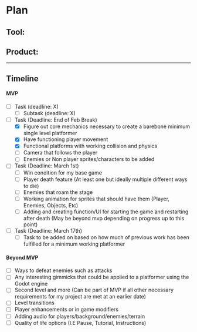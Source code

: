 # Plan

## Tool: 
## Product: 

---

## Timeline

#### MVP

- [ ] Task (deadline: X)
  - [ ] Subtask (deadline: X)

- [ ] Task (Deadline: End of Feb Break)
  - [x] Figure out core mechanics necessary to create a barebone minimum single level platformer
  - [x] Have functioning player movement
  - [x] Functional platforms with working collision and physics
  - [ ] Camera that follows the player
  - [ ] Enemies or Non player sprites/characters to be added

- [ ] Task (Deadline: March 1st)
  - [ ] Win condition for my base game
  - [ ] Player death feature (At least one but ideally multiple different ways to die)
  - [ ] Enemies that roam the stage
  - [ ] Working animation for sprites that should have them (Player, Enemies, Objects, Etc)
  - [ ] Adding and creating function/UI for starting the game and restarting after death (May be beyond mvp depending on progress up to this point)

- [ ] Task (Deadline: March 17th)
  - [ ] Task to be added on based on how much of previous work has been fulfilled for a minimum working platformer  

#### Beyond MVP

- [ ] Ways to defeat enemies such as attacks
- [ ] Any interesting gimmicks that could be applied to a platformer using the Godot engine
- [ ] Second level and more (Can be part of MVP if all other necessary requirements for my project are met at an earlier date)
- [ ] Level transitions
- [ ] Player enhancements or in game modifiers
- [ ] Adding audio for players/background/enemies/terrain
- [ ] Quality of life options (I.E Pause, Tutorial, Instructions)

<!-- EXAMPLE

## Tool: APIs
## Product: Green Glass Door riddle app

## Timeline

### MVP

- [ ] Front-end
  - [x] Webpage to collect input from user (deadline: 4/15)
  - [ ] Webpage to display "yes, but a ___ can't" or "no, but a ___ can" (deadline: 5/1)
- [x] Back-end
  - [x] Use regex to test whether or not the word can go through the GGD (deadline: 3/1)
  - [x] Use the Twinword API to find related words (deadline: 3/15)
    - [ ] Iterate through the words until an opposite example can be found (deadline: 4/1)

#### Beyond MVP

- [ ] Use another API to make sure the opposite example is a noun
- [ ] Automate notification of API limit to make sure I don’t exceed free quota
- [ ] A multiple choice quizzer that will test the user’s knowledge of the solution

-->





<!-- DO NOT USE THIS YET

| Name | Glows | Grows |
| -------- | ------- | ------- |
|   |   |
|   |   |
|   |   |
|   |   |
|   |   |
|   |   |

-->
